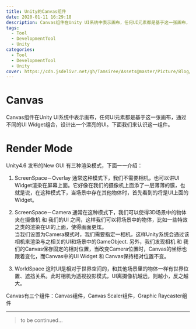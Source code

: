```yaml
---
title: Unity的Canvas组件
date: 2020-01-11 16:29:18
description: Canvas组件在Unity UI系统中表示画布，任何UI元素都是基于这一张画布，通过不同的UI Widget组合，设计出一个漂亮的UI。下面我们来认识这一组件。
tags:
  - Tool
  - DevelopmentTool
  - Unity
categories:
  - Tool
  - DevelopmentTool
  - Unity
cover: https://cdn.jsdelivr.net/gh/Tamsiree/Assets@master/Picture/Blog/Cover/bg4068a18.jpg
---
```

# Canvas
Canvas组件在Unity UI系统中表示画布，任何UI元素都是基于这一张画布，通过不同的UI Widget组合，设计出一个漂亮的UI。下面我们来认识这一组件。

# Render Mode
Unity4.6 发布的New GUI 有三种渲染模式，下面一一介绍：

1. ScreenSpace－Overlay 通常这种模式下，我们不需要相机，也可以讲UI Widget渲染在屏幕上面。它好像在我们的摄像机上面添了一层薄薄的膜，也就是说，在这种模式下，当场景中存在其他物体时，首先看到的将是UI上面的Widget。

2. ScreenSpace－Camera 通常在这种模式下，我们可以使得3D场景中的物体夹在摄像机 和 我们的UI 之间，这样我们可以将场景中的物体，比如一些特效之类的渲染在UI的上面，使得画面更炫。  
当我们设置为Camera模式时，我们需要指定一相机，这样Unity系统会通过该相机来渲染与之相关的UI和场景中的GameObject. 另外，我们发现相机 和 我们的Canvas保存固定的相对位置，当改变Camera位置时，Canvas的坐标也跟着变化，而Canvas中的UI Widget 和 Canvas保持相对位置不变。

3. WorldSpace 这时UI是相对于世界空间的，和其他场景里的物体一样有世界位置、遮挡关系。此时相机为透视投影模式，UI离摄像机越远，则越小，反之越大。

Canvas有三个组件：Canvas组件，Canvas Scaler组件，Graphic Raycaster组件

---
> to be continued...
